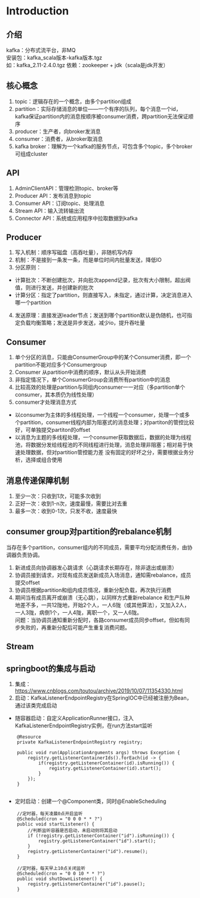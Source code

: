 # Introduction
## 介绍
kafka：分布式流平台，非MQ   
安装包：kafka_scala版本-kafka版本.tgz   
如：kafka_2.11-2.4.0.tgz
依赖：zookeeper + jdk（scala是jdk开发）

## 核心概念
1. topic：逻辑存在的一个概念，由多个partition组成
2. partition：实际存储消息的单位——一个有序的队列，每个消息一个id，kafka保证partition内的消息按顺序被consumer消费，跨partition无法保证顺序
3. producer：生产者，向broker发消息
4. consumer：消费者，从broker取消息
5. kafka broker：理解为一个kafka的服务节点，可包含多个topic，多个broker可组成cluster

## API
1. AdminClientAPI：管理检测topic、broker等
2. Producer API：发布消息到topic
3. Consumer API：订阅topic、处理消息
4. Stream API：输入流转输出流
5. Connector API：系统或应用程序中拉取数据到kafka

## Producer
1. 写入机制：顺序写磁盘（高吞吐量），非随机写内存
2. 机制：不是接到一条发一条，而是单位时间内批量发送，降低IO
3. 分区原则：
- 计算批次：不断创建批次，并向批次append记录，批次有大小限制，超出阀值，则进行发送，并创建新的批次
- 计算分区：指定了partition，则直接写入，未指定，通过计算，决定消息进入哪一个partition
4. 发送原理：直接发送leader节点；发送到哪个partition默认是伪随机，也可指定负载均衡策略；发送是异步发送，减少io，提升吞吐量

## Consumer
1. 单个分区的消息，只能由ConsumerGroup中的某个Consumer消费，即一个partition不能对应多个Consumergroup
2. Consumer 从partition中消费的顺序，默认从头开始消费
3. 非指定情况下，单个ConsumerGroup会消费所有partition中的消息
4. 比较高效的处理是partition与同组内consumer一一对应（多partition单个consumer，其本质仍为线性处理）
5. consumer才处理消息方式
- 以consumer为主体的多线程处理，一个线程一个consumer，处理一个或多个partition，consumer线程内部为阻塞式的消息处理；对partiton的管控比较好，可单独提交partiton的offset
- 以消息为主题的多线程处理，一个consumer获取数据后，数据的处理为线程池，将数据分发给线程池的不同线程进行处理，消息处理非阻塞；相对易于快速处理数据，但对partition管控能力差
没有固定的好坏之分，需要根据业务分析，选择或组合使用

## 消息传递保障机制
1. 至少一次：只收到1次，可能多次收到
2. 正好一次：收到1-n次，速度最慢，需要比对去重
3. 最多一次：收到0-1次，只发不收，速度最快

## consumer group对partition的rebalance机制
当存在多个partition，consumer组内的不同成员，需要平均分配消费任务，由协调器负责协调。   
1. 新进成员向协调器发心跳请求（心跳请求长期存在，除非退出或崩溃）
2. 协调员接到请求，对现有成员发送新成员入场消息，通知需rebalance，成员提交offset
3. 协调员根据partition和组内成员情况，重新分配负载，再次执行消费
4. 期间当有成员离开或崩溃（无心跳），以同样方式重新rebalance
和生产队种地差不多，一共12陇地，开始2个人，一人6陇（或其他算法），又加入2人，一人3陇，病倒1个，一人4陇，离职一个，又一人6陇。   
问题：当协调员通知重新分配时，各路consumer成员同步offset，但如有同步失败的，再重新分配后可能产生重复消费问题。

## Stream


## springboot的集成与启动
1. 集成：https://www.cnblogs.com/toutou/archive/2019/10/07/11354330.html   
2. 启动：KafkaListenerEndpointRegistry在SpringIOC中已经被注册为Bean，通过该类完成启动
- 随容器启动：自定义ApplicationRunner接口，注入KafkaListenerEndpointRegistry实例，在run方法start监听
```
    @Resource
    private KafkaListenerEndpointRegistry registry;
    
    public void run(ApplicationArguments args) throws Exception {
        registry.getListenerContainerIds().forEach(id -> {
            if(registry.getListenerContainer(id).isRunning()) {
                registry.getListenerContainer(id).start();
            }
        });
    }
    
```
- 定时启动：创建一个@Component类，同时@EnableScheduling
```
    //定时器，每天凌晨0点开启监听
    @Scheduled(cron = "0 0 0 * * ?")
    public void startListener() {
        //判断监听容器是否启动，未启动则将其启动
        if (!registry.getListenerContainer("id").isRunning()) {
            registry.getListenerContainer("id").start();
        }
        registry.getListenerContainer("id").resume();
    }

    //定时器，每天早上10点关闭监听
    @Scheduled(cron = "0 0 10 * * ?")
    public void shutDownListener() {
        registry.getListenerContainer("id").pause();
    }
```
